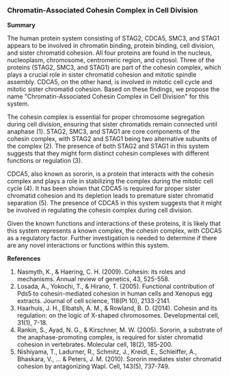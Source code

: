 ### Chromatin-Associated Cohesin Complex in Cell Division

**Summary**

The human protein system consisting of STAG2, CDCA5, SMC3, and STAG1 appears to be involved in chromatin binding, protein binding, cell division, and sister chromatid cohesion. All four proteins are found in the nucleus, nucleoplasm, chromosome, centromeric region, and cytosol. Three of the proteins (STAG2, SMC3, and STAG1) are part of the cohesin complex, which plays a crucial role in sister chromatid cohesion and mitotic spindle assembly. CDCA5, on the other hand, is involved in mitotic cell cycle and mitotic sister chromatid cohesion. Based on these findings, we propose the name "Chromatin-Associated Cohesin Complex in Cell Division" for this system.

The cohesin complex is essential for proper chromosome segregation during cell division, ensuring that sister chromatids remain connected until anaphase (1). STAG2, SMC3, and STAG1 are core components of the cohesin complex, with STAG2 and STAG1 being two alternative subunits of the complex (2). The presence of both STAG2 and STAG1 in this system suggests that they might form distinct cohesin complexes with different functions or regulation (3).

CDCA5, also known as sororin, is a protein that interacts with the cohesin complex and plays a role in stabilizing the complex during the mitotic cell cycle (4). It has been shown that CDCA5 is required for proper sister chromatid cohesion and its depletion leads to premature sister chromatid separation (5). The presence of CDCA5 in this system suggests that it might be involved in regulating the cohesin complex during cell division.

Given the known functions and interactions of these proteins, it is likely that this system represents a known complex, the cohesin complex, with CDCA5 as a regulatory factor. Further investigation is needed to determine if there are any novel interactions or functions within this system.

**References**

1. Nasmyth, K., & Haering, C. H. (2009). Cohesin: its roles and mechanisms. Annual review of genetics, 43, 525-558.
2. Losada, A., Yokochi, T., & Hirano, T. (2005). Functional contribution of Pds5 to cohesin-mediated cohesion in human cells and Xenopus egg extracts. Journal of cell science, 118(Pt 10), 2133-2141.
3. Haarhuis, J. H., Elbatsh, A. M., & Rowland, B. D. (2014). Cohesin and its regulation: on the logic of X-shaped chromosomes. Developmental cell, 31(1), 7-18.
4. Rankin, S., Ayad, N. G., & Kirschner, M. W. (2005). Sororin, a substrate of the anaphase-promoting complex, is required for sister chromatid cohesion in vertebrates. Molecular cell, 18(2), 185-200.
5. Nishiyama, T., Ladurner, R., Schmitz, J., Kreidl, E., Schleiffer, A., Bhaskara, V., ... & Peters, J. M. (2010). Sororin mediates sister chromatid cohesion by antagonizing Wapl. Cell, 143(5), 737-749.